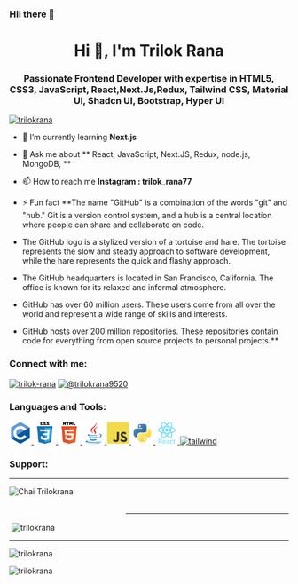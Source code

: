 ### Hii there 👋

<h1 align="center">Hi 👋, I'm Trilok Rana</h1>
<h3 align="center">Passionate Frontend Developer with expertise in HTML5, CSS3, JavaScript, React,Next.Js,Redux, Tailwind CSS, Material UI, Shadcn UI, Bootstrap, Hyper UI </h3>


<p align="left"> <a href="https://github.com/Trilokrana/github-profile-trophy"><img src="https://github-profile-trophy.vercel.app/?username=Trilokrana" alt="trilokrana" /></a> </p>



- 🌱 I’m currently learning **Next.js**

- 💬 Ask me about ** React, JavaScript,  Next.JS, Redux, node.js, MongoDB, **

- 📫 How to reach me **Instagram : trilok_rana77**

- ⚡ Fun fact **The name "GitHub" is a combination of the words "git" and "hub." Git is a version control system, and a hub is a central location where people can share and collaborate on code.
- The GitHub logo is a stylized version of a tortoise and hare. The tortoise represents the slow and steady approach to software development, while the hare represents the quick and flashy approach.
- The GitHub headquarters is located in San Francisco, California. The office is known for its relaxed and informal atmosphere.
- GitHub has over 60 million users. These users come from all over the world and represent a wide range of skills and interests.
- GitHub hosts over 200 million repositories. These repositories contain code for everything from open source projects to personal projects.**

<h3 align="left">Connect with me:</h3>
<p align="left">
<a href="https://linkedin.com/in/trilok-rana" target="blank"><img align="center" src="https://raw.githubusercontent.com/rahuldkjain/github-profile-readme-generator/master/src/images/icons/Social/linked-in-alt.svg" alt="trilok-rana" height="30" width="40" /></a>
<a href="https://www.hackerrank.com/@trilokrana9520" target="blank"><img align="center" src="https://raw.githubusercontent.com/rahuldkjain/github-profile-readme-generator/master/src/images/icons/Social/hackerrank.svg" alt="@trilokrana9520" height="30" width="40" /></a>
</p>

<h3 align="left">Languages and Tools:</h3>
<p align="left"> <a href="https://www.cprogramming.com/" target="_blank" rel="noreferrer"> <img src="https://raw.githubusercontent.com/devicons/devicon/master/icons/c/c-original.svg" alt="c" width="40" height="40"/> </a> <a href="https://www.w3schools.com/css/" target="_blank" rel="noreferrer"> <img src="https://raw.githubusercontent.com/devicons/devicon/master/icons/css3/css3-original-wordmark.svg" alt="css3" width="40" height="40"/> </a> <a href="https://www.w3.org/html/" target="_blank" rel="noreferrer"> <img src="https://raw.githubusercontent.com/devicons/devicon/master/icons/html5/html5-original-wordmark.svg" alt="html5" width="40" height="40"/> </a> <a href="https://www.java.com" target="_blank" rel="noreferrer"> <img src="https://raw.githubusercontent.com/devicons/devicon/master/icons/java/java-original.svg" alt="java" width="40" height="40"/> </a> <a href="https://developer.mozilla.org/en-US/docs/Web/JavaScript" target="_blank" rel="noreferrer"> <img src="https://raw.githubusercontent.com/devicons/devicon/master/icons/javascript/javascript-original.svg" alt="javascript" width="40" height="40"/> </a> <a href="https://www.python.org" target="_blank" rel="noreferrer"> <img src="https://raw.githubusercontent.com/devicons/devicon/master/icons/python/python-original.svg" alt="python" width="40" height="40"/> </a> <a href="https://reactjs.org/" target="_blank" rel="noreferrer"> <img src="https://raw.githubusercontent.com/devicons/devicon/master/icons/react/react-original-wordmark.svg" alt="react" width="40" height="40"/> </a> <a href="https://tailwindcss.com/" target="_blank" rel="noreferrer"> <img src="https://www.vectorlogo.zone/logos/tailwindcss/tailwindcss-icon.svg" alt="tailwind" width="40" height="40"/> </a> </p>

<h3 align="left">Support:</h3>
<hr>
<p><a href="https://www.buymeacoffee.com/Chai Trilokrana"> <img align="left" src="https://cdn.buymeacoffee.com/buttons/v2/default-yellow.png" height="50" width="210" alt="Chai Trilokrana" /></a></p><br><br>
<hr>
<p>&nbsp;<img align="center" src="https://github-readme-stats.vercel.app/api?username=trilokrana&show_icons=true&locale=en" alt="trilokrana" /></p>
<hr>
<p><img align="center" src="https://github-readme-streak-stats.herokuapp.com/?user=trilokrana&" alt="trilokrana" /></p>

<p><img align="left" src="https://github-readme-stats.vercel.app/api/top-langs?username=trilokrana&show_icons=true&locale=en&layout=compact" alt="trilokrana" /></p>
